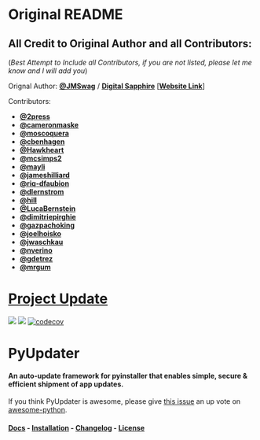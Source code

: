 




# Original README

## All Credit to Original Author and all Contributors:
(*Best Attempt to Include all Contributors, if you are not listed, please let me know and I will add you*)

Orignal Author: [**@JMSwag**](https://github.com/JMSwag) / [**Digital Sapphire**](https://github.com/Digital-Sapphire) [[**Website Link**](https://www.digitalsapphire.io/)]

Contributors:

- [**@2press**](https://github.com/2press)
- [**@cameronmaske**](https://github.com/cameronmaske)
- [**@moscoquera**](https://github.com/moscoquera)
- [**@cbenhagen**](https://github.com/cbenhagen)
- [**@Hawkheart**](https://github.com/Hawkheart)
- [**@mcsimps2**](https://github.com/mcsimps2)
- [**@mayli**](https://github.com/mayli)
- [**@jameshilliard**](https://github.com/jameshilliard)
- [**@riq-dfaubion**](https://github.com/riq-dfaubion)
- [**@dlernstrom**](https://github.com/dlernstrom)
- [**@hill**](https://github.com/hill)
- [**@LucaBernstein**](https://github.com/LucaBernstein)
- [**@dimitriepirghie**](https://github.com/dimitriepirghie)
- [**@gazpachoking**](https://github.com/gazpachoking)
- [**@joelhoisko**](https://github.com/joelhoisko)
- [**@jwaschkau**](https://github.com/jwaschkau)
- [**@nverino**](https://github.com/nverino)
- [**@gdetrez**](https://github.com/gdetrez)
- [**@mrgum**](https://github.com/mrgum)
# [Project Update](https://github.com/Digital-Sapphire/PyUpdater/issues/320)

[![](https://badge.fury.io/py/PyUpdater.svg)](http://badge.fury.io/py/PyUpdater)
![](https://github.com/Digital-Sapphire/PyUpdater/actions/workflows/main.yaml/badge.svg)
[![codecov](https://codecov.io/gh/Digital-Sapphire/PyUpdater/branch/master/graph/badge.svg)](https://codecov.io/gh/JMSwag/PyUpdater)


# PyUpdater
#### An auto-update framework for pyinstaller that enables simple, secure & efficient shipment of app updates.

If you think PyUpdater is awesome, please give [this issue](https://github.com/vinta/awesome-python/pull/720) an up vote on [awesome-python](https://github.com/vinta/awesome-python).

#### [Docs](http://www.pyupdater.org) - [Installation](http://www.pyupdater.org/installation) - [Changelog](http://www.pyupdater.org/changelog/) - [License](http://www.pyupdater.org/license/)
